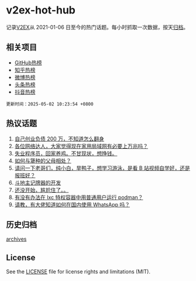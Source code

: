 # v2ex-hot-hub

 记录[V2EX](https://www.v2ex.com/)从 2021-01-06 日至今的热门话题。每小时抓取一次数据，按天[归档](archives)。
 
 ## 相关项目

- [GitHub热榜](https://github.com/it985/github-hot-hub)
- [知乎热榜](https://github.com/it985/zhihu-hot-hub)
- [微博热榜](https://github.com/it985/weibo-hot-hub)
- [头条热榜](https://github.com/it985/toutiao-hot-hub)
- [抖音热榜](https://github.com/it985/douyin-hot-hub)


 `更新时间：2025-05-02 10:23:54 +0800`

## 热议话题

1. [自己创业负债 200 万，不知道怎么翻身](https://www.v2ex.com/t/1129321)
1. [各位网络达人，大家觉得现在家用局域网有必要上万兆吗？](https://www.v2ex.com/t/1129276)
1. [失业程序员，回家养鸡。不甘现状，想挣钱。](https://www.v2ex.com/t/1129301)
1. [如何与犟种的父母相处？](https://www.v2ex.com/t/1129294)
1. [请问一下老哥们，纯小白，旱鸭子，想学习游泳，是看 B 站视频自学好，还是报班好？](https://www.v2ex.com/t/1129327)
1. [斗地主记牌器的开发](https://www.v2ex.com/t/1129288)
1. [还没开始，尴尬住了。。](https://www.v2ex.com/t/1129316)
1. [有没有办法在 lxc 特权容器中用普通用户运行 podman？](https://www.v2ex.com/t/1129319)
1. [请教，有大佬知道如何在国内使用 WhatsApp 吗？](https://www.v2ex.com/t/1129337)

## 历史归档

[archives](archives)

## License

See the [LICENSE](LICENSE) file for license rights and limitations (MIT).
